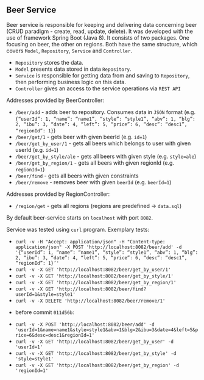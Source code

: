 **Beer Service**
 -
Beer service is responsible for keeping and delivering data concerning beer (CRUD paradigm - create, read, update, delete). It was developed with the use of framework Spring Boot (Java 8).
It consists of two packages. One focusing on beer, the other on regions. Both have the same structure, which covers `Model`, `Repository`, `Service` and `Controller`.
* `Repository` stores the data.
* `Model` presents data stored in data `Repository`.
* `Service` is responsible for getting data from and saving to `Repository`, then performing business logic on this data.
* `Controller` gives an access to the service operations via `REST API`
 
Addresses provided by BeerController:
* `/beer/add` - adds beer to repository. Consumes data in `JSON` format (e.g. `{“userId”: 1, “name”: “name1”, “style”: “style1”, “abv”: 1, “blg”: 2, “ibu”: 3, “date”: 4, “left”: 5, “price”: 6, “desc”: “desc1”, “regionId”: 1}`)
* `/beer/get/1` - gets beer with given beerId (e.g. `id=1`)
* `/beer/get_by_user/1` - gets all beers which belongs to user with given userId (e.g. `id=1`)
* `/beer/get_by_style/ale` - gets all beers with given style (e.g. `style=ale`)
* `/beer/get_by_region/1` - gets all beers with given regionId (e.g. `regionId=1`)
* `/beer/find` - gets all beers with given constraints
* `/beer/remove` - removes beer with given `beerId` (e.g. `beerId=1`)

Addresses provided by RegionController:
* `/region/get` - gets all regions (regions are predefined -> `data.sql`)

By default beer-service starts on `localhost` with port `8082`.

Service was tested using `curl` program. Exemplary tests:
* `curl -v -H "Accept: application/json" -H "Content-type: application/json" -X POST 'http://localhost:8082/beer/add' -d '{“userId”: 1, “name”: “name1”, “style”: “style1”, “abv”: 1, “blg”: 2, “ibu”: 3, “date”: 4, “left”: 5, “price”: 6, “desc”: “desc1”, “regionId”: 1}’'`
* `curl -v -X GET 'http://localhost:8082/beer/get_by_user/1'`
* `curl -v -X GET 'http://localhost:8082/beer/get_by_style/1'`
* `curl -v -X GET 'http://localhost:8082/beer/get_by_region/1'`
* `curl -v -X GET 'http://localhost:8082/beer/find?userId=1&style=style1'`
* `curl -v -X DELETE 'http://localhost:8082/beer/remove/1'`

- before commit `011d56b`:
* `curl -v -X POST 'http://localhost:8082/beer/add' -d 'userId=1&name=name1&style=style1&abv=1&blg=2&ibu=3&date=4&left=5&price=6&desc=desc1&regionId=1'`
* `curl -v -X GET 'http://localhost:8082/beer/get_by_user' -d 'userId=1'`
* `curl -v -X GET 'http://localhost:8082/beer/get_by_style' -d 'style=style1'`
* `curl -v -X GET 'http://localhost:8082/beer/get_by_region' -d 'regionId=1'`



